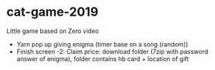 # cat-game-2019

Little game based on Zero video

-   Yarn pop up giving enigma (timer base on a song (random))
-   Finish screen -2: Claim price: download folder (7zip with password answer of enigma), folder contains hb card + location of gift
